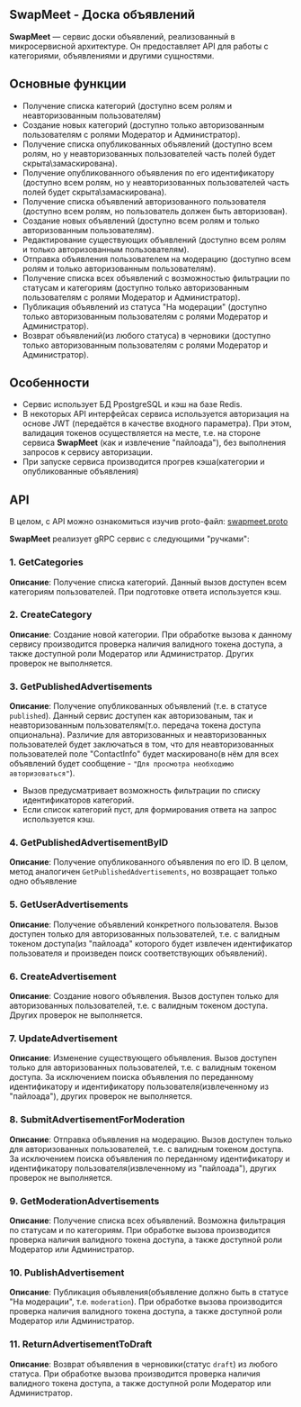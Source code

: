## SwapMeet - Доска объявлений

**SwapMeet** — сервис доски объявлений, реализованный в микросервисной архитектуре. Он предоставляет API для работы с категориями, объявлениями и другими сущностями.


## Основные функции
* Получение списка категорий (доступно всем ролям и неавторизованным пользователям)  
* Создание новых категорий (доступно только авторизованным пользователям с ролями Модератор и Администратор).
* Получение списка опубликованных объявлений (доступно всем ролям, но у неавторизованных пользователей часть полей будет скрыта\замаскирована).
* Получение опубликованного объявления по его идентификатору (доступно всем ролям, но у неавторизованных пользователей часть полей будет скрыта\замаскирована).
* Получение списка объявлений авторизованного пользователя (доступно всем ролям, но пользователь должен быть авторизован).
* Создание новых объявлений (доступно всем ролям и только авторизованным пользователям).
* Редактирование существующих объявлений (доступно всем ролям и только авторизованным пользователям).
* Отправка объявления пользователем на модерацию (доступно всем ролям и только авторизованным пользователям).
* Получение списка всех объявлений с возможностью фильтрации по статусам и категориям (доступно только авторизованным пользователям с ролями Модератор и Администратор).
* Публикация объявлений из статуса "На модерации" (доступно только авторизованным пользователям с ролями Модератор и Администратор).
* Возврат объявлений(из любого статуса) в черновики (доступно только авторизованным пользователям с ролями Модератор и Администратор).


## Особенности
* Сервис использует БД PpostgreSQL и кэш на базе Redis.
* В некоторых API интерфейсах сервиса используется авторизация на основе JWT (передаётся в качестве входного параметра). При этом, валидация токенов осуществляется на месте, т.е. на стороне сервиса **SwapMeet** (как и извлечение "пайлоада"), без выполнения запросов к сервису авторизации.  
* При запуске сервиса производится прогрев кэша(категории и опубликованные объявления)


## API

В целом, с API можно ознакомиться изучив proto-файл: [swapmeet.proto](/proto/swapmeet.proto)

**SwapMeet** реализует gRPC сервис с следующими "ручками":


### 1. **GetCategories**

**Описание**: Получение списка категорий. Данный вызов доступен всем категориям пользователей. При подготовке ответа используется кэш.

### 2. **CreateCategory**

**Описание**: Создание новой категории. При обработке вызова к данному сервису производится проверка наличия валидного токена доступа, а также доступной роли Модератор или Администратор. Других проверок не выполняется.  

### 3. **GetPublishedAdvertisements**

**Описание**: Получение опубликованных объявлений (т.е. в статусе `published`). Данный сервис доступен как авторизованым, так и неавторизованным пользователям(т.о. передача токена доступа опциональна). Различие для авторизованных и неавторизованных пользователей будет заключаться в том, что для неавторизованных пользователей поле "ContactInfo" будет маскировано(в нём для всех объявлений будет сообщение - `"Для просмотра необходимо авторизоваться"`). 
* Вызов предусматривает возможность фильтрации по списку идентификаторов категорий.
* Если список категорий пуст, для формирования ответа на запрос используется кэш.

### 4. **GetPublishedAdvertisementByID**

**Описание**: Получение опубликованного объявления по его ID. В целом, метод аналогичен `GetPublishedAdvertisements`, но возвращает только одно объявление 


### 5. **GetUserAdvertisements**

**Описание**: Получение объявлений конкретного пользователя. Вызов доступен только для авторизованных пользователей, т.е. с валидным токеном доступа(из "пайлоада" которого будет извлечен идентификатор пользователя и произведен поиск соответствующих объявлений). 


### 6. **CreateAdvertisement**

**Описание**: Создание нового объявления. Вызов доступен только для авторизованных пользователей, т.е. с валидным токеном доступа. Других проверок не выполняется. 


### 7. **UpdateAdvertisement**

**Описание**: Изменение существующего объявления. Вызов доступен только для авторизованных пользователей, т.е. с валидным токеном доступа. За исключением поиска объявления по переданному идентификатору и идентификатору пользователя(извлеченному из "пайлоада"), других проверок не выполняется. 


### 8. **SubmitAdvertisementForModeration**

**Описание**: Отправка объявления на модерацию. Вызов доступен только для авторизованных пользователей, т.е. с валидным токеном доступа. За исключением поиска объявления по переданному идентификатору и идентификатору пользователя(извлеченному из "пайлоада"), других проверок не выполняется. 


### 9. **GetModerationAdvertisements**

**Описание**: Получение списка всех объявлений. Возможна фильтрация по статусам и по категориям. При обработке вызова производится проверка наличия валидного токена доступа, а также доступной роли Модератор или Администратор.  


### 10. **PublishAdvertisement**

**Описание**: Публикация объявления(объявление должно быть в статусе "На модерации", т.е. `moderation`). При обработке вызова производится проверка наличия валидного токена доступа, а также доступной роли Модератор или Администратор. 


### 11. **ReturnAdvertisementToDraft**

**Описание**: Возврат объявления в черновики(статус `draft`) из любого статуса. При обработке вызова производится проверка наличия валидного токена доступа, а также доступной роли Модератор или Администратор.  